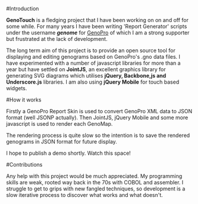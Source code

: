 #Introduction

**GenoTouch** is a fledging project that I have been working on on and off for some while. For many years I have been writing 'Report Generator' scripts under the username **_genome_** for [GenoPro](http://www.genopro.com) of which I am a strong supporter but frustrated at the lack of development.

The long term aim of this project is to provide an open source tool for displaying and editing genograms based on GenoPro's .gno data files.  I have experimented with a number of javascript libraries for more than a year but have settled on **JointJS**, an excellent graphics library for generating SVG diagrams which utilises **jQuery, Backbone,js and Underscore.js** libraries. I am also using **jQuery Mobile** for touch based widgets.

#How it works

Firstly a GenoPro Report Skin is used to convert GenoPro XML data to JSON format (well JSONP actually).
Then JointJS, jQuery Mobile and some more javascript is used to render each GenoMap.

The rendering process is quite slow so the intention is to save the rendered genograms in JSON format for future display.

I hope to publish a demo shortly. Watch this space!

#Contributions

Any help with this project would be much appreciated.  My programming skills are weak, rooted way back in the 70s with COBOL and assembler. I struggle to get to grips with new fangled techniques, so development is a slow iterative process to discover what works and what doesn't.
